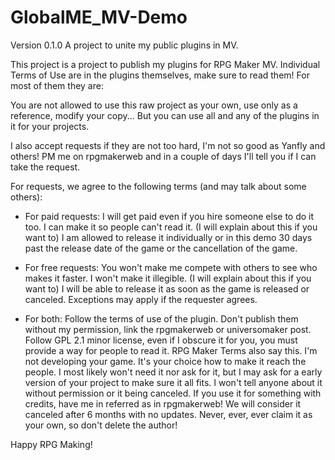 # GlobalME_MV-Demo
Version 0.1.0
A project to unite my public plugins in MV.

This project is a project to publish my plugins for RPG Maker MV. Individual Terms of Use are in the plugins themselves, make sure to read them! For most of them they are:


You are not allowed to use this raw project as your own, use only as a reference, modify your copy... But you can use all and any of the plugins in it for your projects.

I also accept requests if they are not too hard, I'm not so good as Yanfly and others! PM me on rpgmakerweb and in a couple of days I'll tell you if I can take the request.

For requests, we agree to the following terms (and may talk about some others):

- For paid requests:
I will get paid even if you hire someone else to do it too.
I can make it so people can't read it. (I will explain about this if you want to)
I am allowed to release it individually or in this demo 30 days past the release date of the game or the cancellation of the game. 


- For free requests:
You won't make me compete with others to see who makes it faster.
I won't make it illegible. (I will explain about this if you want to)
I will be able to release it as soon as the game is released or canceled. Exceptions may apply if the requester agrees.


- For both:
Follow the terms of use of the plugin.
Don't publish them without my permission, link the rpgmakerweb or universomaker post.
Follow GPL 2.1 minor license, even if I obscure it for you, you must provide a way for people to read it. RPG Maker Terms also say this.
I'm not developing your game. It's your choice how to make it reach the people.
I most likely won't need it nor ask for it, but I may ask for a early version of your project to make sure it all fits. I won't tell anyone about it without permission or it being canceled.
If you use it for something with credits, have me in referred as in rpgmakerweb!
We will consider it canceled after 6 months with no updates.
Never, ever, ever claim it as your own, so don't delete the author!

Happy RPG Making!
